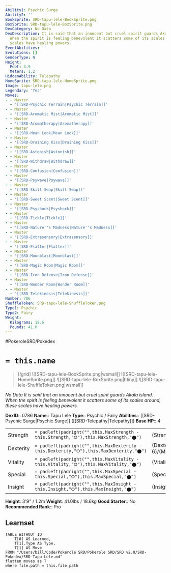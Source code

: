```yaml
---
Ability1: Psychic Surge
Ability2: ''
BookSprite: SRD-tapu-lele-BookSprite.png
BoxSprite: SRD-tapu-lele-BoxSprite.png
DexCategory: No Data
DexDescription: It is said that an innocent but cruel spirit guards Akala island.
  When the spirit is feeling benevolent it scatters some of its scales around, these
  scales have healing powers.
EventAbilities: ''
Evolutions: []
GenderType: N
Height:
  Feet: 3.9
  Meters: 1.2
HiddenAbility: Telepathy
HomeSprite: SRD-tapu-lele-HomeSprite.png
Image: tapu-lele.png
Legendary: 'Yes'
Moves:
- - Master
  - '[[SRD-Psychic Terrain|Psychic Terrain]]'
- - Master
  - '[[SRD-Aromatic Mist|Aromatic Mist]]'
- - Master
  - '[[SRD-Aromatherapy|Aromatherapy]]'
- - Master
  - '[[SRD-Mean Look|Mean Look]]'
- - Master
  - '[[SRD-Draining Kiss|Draining Kiss]]'
- - Master
  - '[[SRD-Astonish|Astonish]]'
- - Master
  - '[[SRD-Withdraw|Withdraw]]'
- - Master
  - '[[SRD-Confusion|Confusion]]'
- - Master
  - '[[SRD-Psywave|Psywave]]'
- - Master
  - '[[SRD-Skill Swap|Skill Swap]]'
- - Master
  - '[[SRD-Sweet Scent|Sweet Scent]]'
- - Master
  - '[[SRD-Psyshock|Psyshock]]'
- - Master
  - '[[SRD-Tickle|Tickle]]'
- - Master
  - '[[SRD-Nature''s Madness|Nature''s Madness]]'
- - Master
  - '[[SRD-Extrasensory|Extrasensory]]'
- - Master
  - '[[SRD-Flatter|Flatter]]'
- - Master
  - '[[SRD-Moonblast|Moonblast]]'
- - Master
  - '[[SRD-Magic Room|Magic Room]]'
- - Master
  - '[[SRD-Iron Defense|Iron Defense]]'
- - Master
  - '[[SRD-Wonder Room|Wonder Room]]'
- - Master
  - '[[SRD-Telekinesis|Telekinesis]]'
Number: 786
ShuffleToken: SRD-tapu-lele-ShuffleToken.png
Type1: Psychic
Type2: Fairy
Weight:
  Kilograms: 18.6
  Pounds: 41.0
---
```


#PokeroleSRD/Pokedex

# `= this.name`

> [!grid]
> ![[SRD-tapu-lele-BookSprite.png|wsmall]]
> ![[SRD-tapu-lele-HomeSprite.png]]
> ![[SRD-tapu-lele-BoxSprite.png|htiny]]
> ![[SRD-tapu-lele-ShuffleToken.png|wsmall]]


*No Data*
*It is said that an innocent but cruel spirit guards Akala island. When the spirit is feeling benevolent it scatters some of its scales around, these scales have healing powers.*

**DexID**:: 0786
**Name**:: Tapu Lele
**Type**:: Psychic / Fairy
**Abilities**:: [[SRD-Psychic Surge|Psychic Surge]] ([[SRD-Telepathy|Telepathy]])
**Base HP**:: 4

|           |                                                                                        |                                          |
| --------- | -------------------------------------------------------------------------------------- | ---------------------------------------- |
| Strength  | `= padleft(padright("",this.MaxStrength - this.Strength,"⭘"),this.MaxStrength,"⬤")`    | (Strength::5)/(MaxStrength::5)   |
| Dexterity | `= padleft(padright("",this.MaxDexterity - this.Dexterity,"⭘"),this.MaxDexterity,"⬤")` | (Dexterity:: 6)/(MaxDexterity::6) |
| Vitality  | `= padleft(padright("",this.MaxVitality - this.Vitality,"⭘"),this.MaxVitality,"⬤")`    | (Vitality::5)/(MaxVitality::5)   |
| Special   | `= padleft(padright("",this.MaxSpecial - this.Special,"⭘"),this.MaxSpecial,"⬤")`       | (Special::7)/(MaxSpecial::7)     |
| Insight   | `= padleft(padright("",this.MaxInsight - this.Insight,"⭘"),this.MaxInsight,"⬤")`       | (Insight::6)/(MaxInsight::6)     |

**Height**: 3'9" / 1.2m
**Weight**: 41.0lbs / 18.6kg
**Good Starter**:: No
**Recommended Rank**:: Pro

## Learnset

```dataview
TABLE WITHOUT ID
    T[0] AS Learned,
    T[1].Type AS Type,
    T[1] AS Move
FROM "/Users/bill/Code/Pokerole SRD/Pokerole SRD/SRD v2.0/SRD-Pokedex/SRD-Tapu Lele.md"
flatten moves as T
where file.path = this.file.path
```
